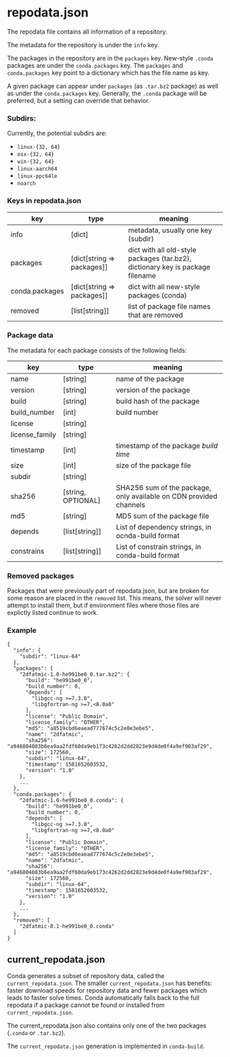 # repodata.json

The repodata file contains all information of a repository.

The metadata for the repository is under the `info` key.

The packages in the repository are in the `packages` key. New-style `.conda` packages are under the `conda.packages` key.
The `packages` and `conda.packages` key point to a dictionary which has the file name as key.

A given package can appear under `packages` (as `.tar.bz2` package) as well as under the `conda.packages` key. Generally, the `.conda` package will be preferred, but a setting can override that behavior.

### Subdirs:

Currently, the potential subdirs are:

- `linux-{32, 64}`
- `osx-{32, 64}`
- `win-{32, 64}`
- `linux-aarch64`
- `linux-ppc64le`
- `noarch`


### Keys in repodata.json

|      key       |            type            |                                    meaning                                     |
| -------------- | -------------------------- | ------------------------------------------------------------------------------ |
| info           | [dict]                     | metadata, usually one key (subdir)                                             |
| packages       | [dict[string => packages]] | dict with all old-style packages (tar.bz2), dictionary key is package filename |
| conda.packages | [dict[string => packages]] | dict with all new-style packages (conda)                                       |
| removed        | [list[string]]             | list of package file names that are removed                                    |


### Package data

The metadata for each package consists of the following fields:

|      key       |        type        |                              meaning                               |
| -------------- | ------------------ | ------------------------------------------------------------------ |
| name           | [string]           | name of the package                                                |
| version        | [string]           | version of the package                                             |
| build          | [string]           | build hash of the package                                          |
| build_number   | [int]              | build number                                                       |
| license        | [string]           |                                                                    |
| license_family | [string]           |                                                                    |
| timestamp      | [int]              | timestamp of the package _build time_                              |
| size           | [int]              | size of the package file                                           |
| subdir         | [string]           |                                                                    |
| sha256         | [string, OPTIONAL] | SHA256 sum of the package, only available on CDN provided channels |
| md5            | [string]           | MD5 sum of the package file                                        |
| depends        | [list[string]]     | List of dependency strings, in ocnda-build format                  |
| constrains     | [list[string]]     | List of constrain strings, in conda-build format                   |

### Removed packages

Packages that were previously part of repodata.json, but are broken for some reason are placed in the `removed` list. This means, the solver will never attempt to install them, but if environment files where those files are explictly listed continue to work.

### Example

```
{
  "info": {
    "subdir": "linux-64"
  },
  "packages": {
    "2dfatmic-1.0-he991be0_0.tar.bz2": {
      "build": "he991be0_0",
      "build_number": 0,
      "depends": [
        "libgcc-ng >=7.3.0",
        "libgfortran-ng >=7,<8.0a0"
      ],
      "license": "Public Domain",
      "license_family": "OTHER",
      "md5": "a8519cbd6eaead777674c5c2e0e3ebe5",
      "name": "2dfatmic",
      "sha256": "a946804083b6ea9aa2fdf60da9eb173c4262d2dd2823e9d4de0f4a9ef903af29",
      "size": 172560,
      "subdir": "linux-64",
      "timestamp": 1581652603532,
      "version": "1.0"
    },
    ...
  },
  "conda.packages": {
    "2dfatmic-1.0-he991be0_0.conda": {
      "build": "he991be0_0",
      "build_number": 0,
      "depends": [
        "libgcc-ng >=7.3.0",
        "libgfortran-ng >=7,<8.0a0"
      ],
      "license": "Public Domain",
      "license_family": "OTHER",
      "md5": "a8519cbd6eaead777674c5c2e0e3ebe5",
      "name": "2dfatmic",
      "sha256": "a946804083b6ea9aa2fdf60da9eb173c4262d2dd2823e9d4de0f4a9ef903af29",
      "size": 172560,
      "subdir": "linux-64",
      "timestamp": 1581652603532,
      "version": "1.0"
    },
    ...
  },
  "removed": [
  	"2dfatmic-0.1-he991be0_0.conda"
  ]
}
```

## current_repodata.json

Conda generates a subset of repository data, called the `current_repodata.json`. The smaller `current_repodata.json` has benefits: faster download speeds for repository data and fewer packages which leads to faster solve times. Conda automatically falls back to the full repodata if a package cannot be found or installed from `current_repodata.json`.

The current_repodata.json also contains only one of the two packages (`.conda` or `.tar.bz2`).

The `current_repodata.json` generation is implemented in `conda-build`.